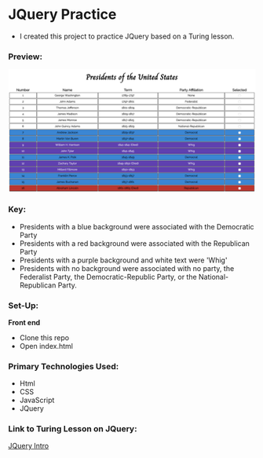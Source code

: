 # JQuery Practice
- I created this project to practice JQuery based on a Turing lesson. 

### Preview:
![Screenshot](jqueryss.png)

### Key:
- Presidents with a blue background were associated with the Democratic Party
- Presidents with a red background were associated with the Republican Party
- Presidents with a purple background and white text were 'Whig'
- Presidents with no background were associated with no party, the Federalist Party, the Democratic-Republic Party, or the National-Republican Party.

### Set-Up:
**Front end**  
* Clone this repo 
* Open index.html

### Primary Technologies Used:
* Html
* CSS
* JavaScript
* JQuery

### Link to Turing Lesson on JQuery:
[JQuery Intro](http://frontend.turing.io/lessons/module-1/introduction-to-jquery.html)
